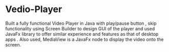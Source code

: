# Vedio-Player
 Built a fully functional Video Player in Java with play/pause button , skip functionality using Screen Builder to design GUI of the player and used JavaFx library to offer similar experience and features as that of desktop apps . Also used, MediaView is a JavaFx node to display the video onto the screen.
